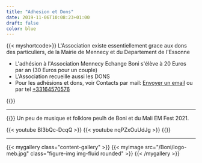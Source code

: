 ```yaml
---
title: "Adhesion et Dons"
date: 2019-11-06T10:08:23+01:00
draft: false
color: blue
---
```


<!-- shortcode exemple -->

{{< myshortcode>}}
<span class="fs-1">
L'Association existe essentiellement grace aux dons des particuliers, de la Mairie de Mennecy et du Departement de l'Essonne
</span>
<ul>
<li>
<span class="bg-danger fs-4"> L'adhésion à l'Association Mennecy Echange Boni s'élève à 20 Euros par an (30 Euros pour un couple)
</span>
</li>
<li class="fs-4">
L'Association recueille aussi les DONS
</li>
<li class="fs-4">
Pour les adhésions et dons, voir Contacts par mail: <b class="bg-success"></b>
<a href="mailto:mennecy.echange.boni@gmail.com">Envoyer un email</a> ou par tel <a href="tel:+33 1 64 57 05 76">+33164570576</a>
</li>
</ul>
{{</myshortcode>}}

---

<!-- youtube defined shortcode -->

{{<myshortcode >}}
<span class="fs-2 text-center">Un peu de musique et folklore peulh de Boni et du Mali EM Fest 2021.
</span>

{{< youtube BI3bQc-DcqQ >}}
{{< youtube nqPZxOuUdJg >}}
{{</myshortcode>}}

---

<!-- nested shortcodes -->
<!-- displaying images Douentza et boni from static/Boni directory -->

{{< mygallery class="content-gallery" >}}
{{< myimage src="/Boni/logo-meb.jpg"  class="figure-img img-fluid rounded" >}}
{{< /mygallery >}}
